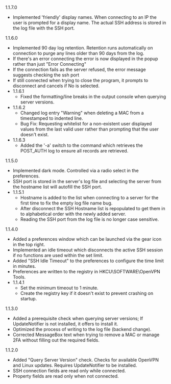 1.1.7.0
  - Implemented 'friendly' display names. When connecting to an IP the user is prompted for a display name. The actual SSH address is stored in the log file with the SSH port.

1.1.6.0
  - Implemented 90 day log retention. Retention runs automatically on connection to purge any lines older than 90 days from the log.
  - If there's an error connecting the error is now displayed in the popup rather than just "Error Connecting"
  - If the connection fails as the server refused, the error message suggests checking the ssh port
  - If still connected when trying to close the program, it prompts to disconnect and cancels if No is selected.
  - 1.1.6.1
    - Fixed the formatting/line breaks in the output console when querying server versions.
  - 1.1.6.2
    - Changed log entry "Warning" when deleting a MAC from a timestamped to indented line.
    - Bug Fix: Requesting whitelist for a non-existent user displayed values from the last valid user rather than prompting that the user doesn't exist.
  - 1.1.6.3
    - Added the '-a' switch to the command which retrieves the POST_AUTH log to ensure all records are retrieved.

1.1.5.0
  - Implemented dark mode. Controlled via a radio select in the preferences.
  - SSH port is stored in the server's log file and selecting the server from the hostname list will autofill the SSH port.
  - 1.1.5.1
    - Hostname is added to the list when connecting to a server for the first time to fix the empty log file name bug.
    - After disconnect the SSH Hostname list is repopulated to get them in to alphabetical order with the newly added server.
    - Reading the SSH port from the log file is no longer case sensitive.

1.1.4.0
  - Added a preferences window which can be launched via the gear icon in the top right.
  - Implemented an idle timeout which disconnects the active SSH session if no functions are used within the set limit.
  - Added "SSH Idle Timeout" to the preferences to configure the time limit in minutes.
  - Preferences are written to the registry in HKCU\SOFTWARE\OpenVPN Tools.
  - 1.1.4.1
    - Set the minimum timeout to 1 minute.
    - Create the registry key if it doesn't exist to prevent crashing on startup.

1.1.3.0
  - Added a prerequisite check when querying server versions; If UpdateNotifier is not installed, it offers to install it.
  - Optimized the process of writing to the log file (backend change).
  - Corrected MessageBox text when trying to remove a MAC or manage 2FA without filling out the required fields.

1.1.2.0
  - Added "Query Server Version" check. Checks for available OpenVPN and Linux updates. Requires UpdateNotifier to be installed.
  - SSH connection fields are read only while connected.
  - Property fields are read only when not connected.

